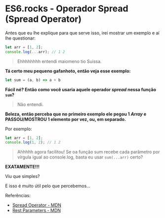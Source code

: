 # ES6.rocks - Operador Spread (Spread Operator)

Antes que eu lhe explique para que serve isso, irei mostrar um exemplo e aí lhe questionar:

```js
let arr = [1, 2];
console.log(...arr); // 1 2
```

> Ehhhhhhhh entendi maiomeno tio Suissa.

**Tá certo meu pequeno gafanhoto, então veja esse exemplo:**

```js
let sum = (a, b) => a + b
```

**Fácil né? Então como você usaria aquele operador *spread* nessa função `sum`?**

> Não entendi.

**Beleza, então perceba que no primeiro exemplo ele pegou 1 *Array* e PASSOU/MOSTROU 1 elemento por vez, ou, em separado.**

Por exemplo:

```js
let arr = [1, 2];
console.log(1, 2); // 1 2
```

> Ahhhhh agora facilitou!
> Se oa função sum recebe cada parâmetro por vírgula igual ao console.log, basta eu usar `sum(...arr)` certo?


**EXATAMENTE!!!**

Viu que simples?

E isso é muito útil pelo que percebemos...

Referências:

- [Spread Operator - MDN](https://developer.mozilla.org/pt-BR/docs/Web/JavaScript/Reference/Operators/Spread_operator)
- [Rest Parameters - MDN](https://developer.mozilla.org/pt-BR/docs/Web/JavaScript/Reference/Functions/rest_parameters)